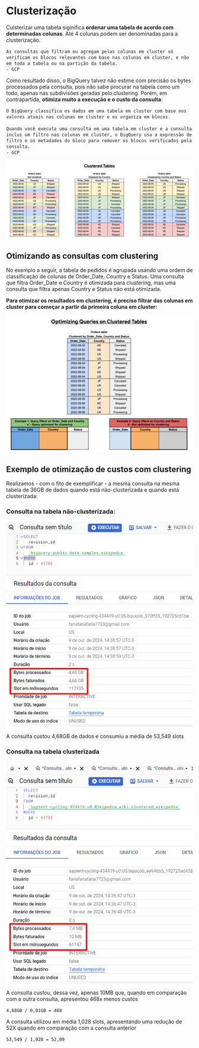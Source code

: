 # Clusterização
Culsterizar uma tabela siginifica **ordenar uma tabela de acordo com determinadas colunas**. Até 4 colunas podem ser denominadas para a clusterização.

    As consultas que filtram ou agregam pelas colunas em cluster só verificam os blocos relevantes com base nas colunas em cluster, e não em toda a tabela ou na partição da tabela.
    - GCP

Como resultado disso, o BigQuery talvez não estime com precisão os bytes processados pela consulta, pois não sabe procurar na tabela como um todo, apenas nas subdivisões geradas pelo clustering. Porém, em contrapartida, **otimiza muito a execução e o custo da consulta**:

    O BigQuery classifica os dados em uma tabela em cluster com base nos valores atuais nas colunas em cluster e os organiza em blocos.

    Quando você executa uma consulta em uma tabela em cluster e a consulta inclui um filtro nas colunas em cluster, o BigQuery usa a expressão de filtro e os metadados do bloco para remover os blocos verificados pela consulta.
    - GCP

![clusteredtables](./img/clusteredtables.png)

## Otimizando as consultas com clustering
No exemplo a seguir, a tabela de pedidos é agrupada usando uma ordem de classificação de colunas de Order_Date, Country e Status. Uma consulta que filtra Order_Date e Country é otimizada para clustering, mas uma consulta que filtra apenas Country e Status não está otimizada. 

**Para otimizar os resultados em clustering, é preciso filtrar das colunas em cluster para começar a partir da primeira coluna em cluster:**

![optimizingclustering](./img/optimizingclustering.png)

## Exemplo de otimização de custos com clustering
Realizamos - com o fito de exemplificar - a mesma consulta na mesma tabela de 36GB de dados quando está não-clusterizada e quando está clusterizada:

### Consulta na tabela não-clusterizada:
![noncluster](./img/noncluster.png)

A consulta custou 4,68GB de dados e consumiu a média de 53,549 slots

### Consulta na tabela clusterizada

![cluster](./img/cluster.png)

A consulta custou, dessa vez, apenas 10MB que, quando em comparação com a outra consulta, apresentou 468x menos custos

    4,68GB / 0,01GB = 468

A consulta utilizou em média 1,028 slots, apresentando uma redução de 52X quando em comparação com a consulta anterior

    53,549 / 1,028 = 52,09